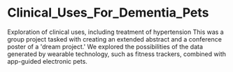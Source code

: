 # Clinical_Uses_For_Dementia_Pets
Exploration of clinical uses, including treatment of hypertension
This was a group project tasked with creating an extended abstract and a conference poster of a 'dream project.'  We explored the possibilities of the data generated by wearable technology, such as fitness trackers, combined with app-guided electronic pets.
